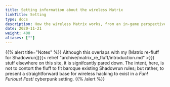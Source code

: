 ```yaml
---
title: Setting information about the wireless Matrix
linkTitle: Setting
type: docs
description: How the wireless Matrix works, from an in-game perspective
date: 2020-11-21
weight: 400
aliases: [""]
---
```


{{% alert title="Notes" %}}
Although this overlaps with my [Matrix re-fluff for Shadowrun]({{< relref "archive/matrix_re_fluff/introduction.md" >}}) stuff elsewhere on this site, it is signifcantly pared down. The intent, here, is not to contort the fluff to fit baroque existing Shadowrun rules; but rather, to present a straightforward base for wireless hacking to exist in a _Fun! Furious! Fast!_ cyberpunk setting.
{{% /alert %}} 
